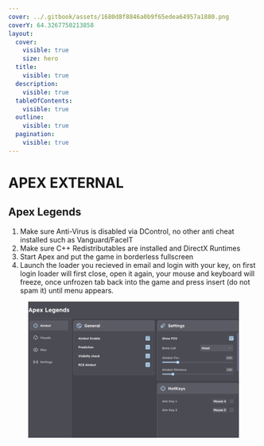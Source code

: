 ```yaml
---
cover: ../.gitbook/assets/1680d8f8846a0b9f65edea64957a1880.png
coverY: 64.3267750213858
layout:
  cover:
    visible: true
    size: hero
  title:
    visible: true
  description:
    visible: true
  tableOfContents:
    visible: true
  outline:
    visible: true
  pagination:
    visible: true
---
```


# APEX EXTERNAL

## Apex Legends

1. Make sure Anti-Virus is disabled via DControl, no other anti cheat installed such as Vanguard/FaceIT
2. Make sure C++ Redistributables are installed and DirectX Runtimes
3. Start Apex and put the game in borderless fullscreen
4. Launch the loader you recieved in email and login with your key, on first login loader will first close, open it again, your mouse and keyboard will freeze, once unfrozen tab back into the game and press insert (do not spam it) until menu appears.

<figure><img src="../.gitbook/assets/apexnew_external_gif.gif" alt=""><figcaption></figcaption></figure>
